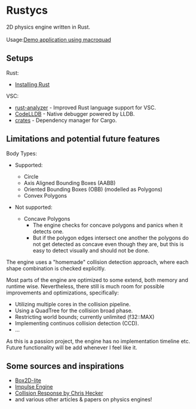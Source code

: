 # Rustycs
2D physics engine written in Rust.<br><br>
Usage:[Demo application using macroquad](https://github.com/divtor/rustycs-macroquad-demo)

## Setups
Rust:
* [Installing Rust](https://doc.rust-lang.org/book/ch01-00-getting-started.html)

VSC:
* [rust-analyzer](https://marketplace.visualstudio.com/items?itemName=rust-lang.rust-analyzer) - Improved Rust language support for VSC.
* [CodeLLDB](https://marketplace.visualstudio.com/items?itemName=vadimcn.vscode-lldb) - Native debugger powered by LLDB.
* [crates](https://marketplace.visualstudio.com/items?itemName=serayuzgur.crates) - Dependency manager for Cargo.

## Limitations and potential future features
Body Types:
* Supported:
    * Circle
    * Axis Aligned Bounding Boxes (AABB)
    * Oriented Bounding Boxes (OBB) (modelled as Polygons)
    * Convex Polygons

* Not supported:
    * Concave Polygons
        * The engine checks for concave polygons and panics when it detects one.
        * But if the polygon edges intersect one another the polygons do not get detected as concave even though they are, but this is easy to detect visually and should not be done.

The engine uses a "homemade" collision detection approach, where each shape combination is checked explicitly. 

Most parts of the engine are optimized to some extend, both memory and runtime wise. 
Nevertheless, there still is much room for possible improvements and optimizations, specifically:
* Utilizing multiple cores in the collision pipeline.
* Using a QuadTree for the collision broad phase.
* Restricting world bounds; currently unlimited (f32::MAX)
* Implementing continuos collision detection (CCD).
* ...

As this is a passion project, the engine has no implementation timeline etc.
Future functionality will be add whenever I feel like it.

## Some sources and inspirations
* [Box2D-lite](https://github.com/erincatto/box2d-lite)
* [Impulse Engine](https://github.com/RandyGaul/ImpulseEngine)
* [Collision Response by Chris Hecker](http://www.chrishecker.com/images/e/e7/Gdmphys3.pdf)
* and various other articles & papers on physics engines!
